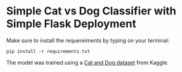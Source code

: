 # Simple Cat vs Dog Classifier with Simple Flask Deployment
Make sure to install the requereiments by typing on your terminal:

```
pip install -r requirements.txt
```

The model was trained using a [Cat and Dog dataset](https://www.kaggle.com/datasets/tongpython/cat-and-dog) from Kaggle.
